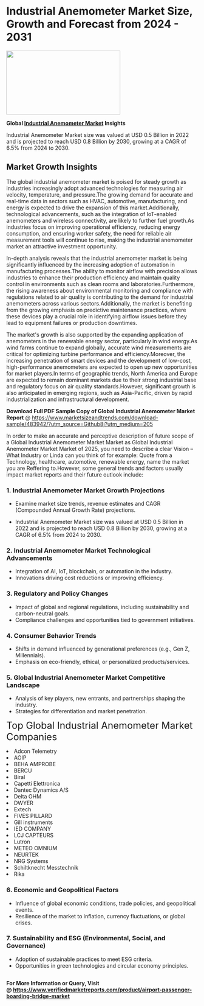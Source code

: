 <H1>Industrial Anemometer Market Size, Growth and Forecast from 2024 - 2031</H1><img class="aligncenter size-medium wp-image-584254" src="https://thirdeyenews.in/wp-content/uploads/2024/09/Global-Market-Research-300x168.jpeg" alt="" width="300" height="168" /><p><strong>Global&nbsp;<a href="https://www.marketsizeandtrends.com/download-sample/483942/?utm_source=Github8j?utm_medium=205">Industrial Anemometer Market</a> Insights</strong></p><p>Industrial Anemometer Market size was valued at USD 0.5 Billion in 2022 and is projected to reach USD 0.8 Billion by 2030, growing at a CAGR of 6.5% from 2024 to 2030.</p><p><h2>Market Growth Insights</h2> <p>The global industrial anemometer market is poised for steady growth as industries increasingly adopt advanced technologies for measuring air velocity, temperature, and pressure.The growing demand for accurate and real-time data in sectors such as HVAC, automotive, manufacturing, and energy is expected to drive the expansion of this market.Additionally, technological advancements, such as the integration of IoT-enabled anemometers and wireless connectivity, are likely to further fuel growth.As industries focus on improving operational efficiency, reducing energy consumption, and ensuring worker safety, the need for reliable air measurement tools will continue to rise, making the industrial anemometer market an attractive investment opportunity.</p> <p>In-depth analysis reveals that the industrial anemometer market is being significantly influenced by the increasing adoption of automation in manufacturing processes.The ability to monitor airflow with precision allows industries to enhance their production efficiency and maintain quality control in environments such as clean rooms and laboratories.Furthermore, the rising awareness about environmental monitoring and compliance with regulations related to air quality is contributing to the demand for industrial anemometers across various sectors.Additionally, the market is benefiting from the growing emphasis on predictive maintenance practices, where these devices play a crucial role in identifying airflow issues before they lead to equipment failures or production downtimes.</p> <p>The market's growth is also supported by the expanding application of anemometers in the renewable energy sector, particularly in wind energy.As wind farms continue to expand globally, accurate wind measurements are critical for optimizing turbine performance and efficiency.Moreover, the increasing penetration of smart devices and the development of low-cost, high-performance anemometers are expected to open up new opportunities for market players.In terms of geographic trends, North America and Europe are expected to remain dominant markets due to their strong industrial base and regulatory focus on air quality standards.However, significant growth is also anticipated in emerging regions, such as Asia-Pacific, driven by rapid industrialization and infrastructural development.<p><span class=""><strong>Download Full PDF Sample Copy of Global Industrial Anemometer Market Report</strong> @ <a href="https://www.marketsizeandtrends.com/download-sample/483942/?utm_source=Github8j?utm_medium=205" target="_blank">https://www.marketsizeandtrends.com/download-sample/483942/?utm_source=Github8j?utm_medium=205</a></span></p><p>In order to make an accurate and perceptive description of future scope of a Global&nbsp;Industrial Anemometer Market Market as Global&nbsp;Industrial Anemometer Market Market of 2025, you need to describe a clear Vision &ndash; What Industry or Linda can you think of for example: Quote from a Technology, healthcare, automotive, renewable energy, name the market you are Reffering to.However, some general trends and factors usually impact market reports and their future outlook include:</p><h3>1.&nbsp;<strong>Industrial Anemometer Market Growth Projections</strong></h3><ul><li>Examine market size trends, revenue estimates and CAGR (Compounded Annual Growth Rate) projections.</li><li><p>Industrial Anemometer Market size was valued at USD 0.5 Billion in 2022 and is projected to reach USD 0.8 Billion by 2030, growing at a CAGR of 6.5% from 2024 to 2030.</p></li></ul><h3>2.&nbsp;<strong>Industrial Anemometer Market Technological Advancements</strong></h3><ul><li>Integration of AI, IoT, blockchain, or automation in the industry.</li><li>Innovations driving cost reductions or improving efficiency.</li></ul><h3>3.&nbsp;<strong>Regulatory and Policy Changes</strong></h3><ul><li>Impact of global and regional regulations, including sustainability and carbon-neutral goals.</li><li>Compliance challenges and opportunities tied to government initiatives.</li></ul><h3>4.&nbsp;<strong>Consumer Behavior Trends</strong></h3><ul><li>Shifts in demand influenced by generational preferences (e.g., Gen Z, Millennials).</li><li>Emphasis on eco-friendly, ethical, or personalized products/services.</li></ul><h3>5.&nbsp;<strong>Global Industrial Anemometer Market Competitive Landscape</strong></h3><ul><li>Analysis of key players, new entrants, and partnerships shaping the industry.</li><li>Strategies for differentiation and market penetration.</li></ul><p data-pm-slice="1 1 []"><span style="color: inherit; font-family: inherit; font-size: 25px;">Top Global Industrial Anemometer Market Companies</span></p><div class="" data-test-id=""><p><li>Adcon Telemetry</li><li> AOIP</li><li> BEHA AMPROBE</li><li> BERCU</li><li> Biral</li><li> Capetti Elettronica</li><li> Dantec Dynamics A/S</li><li> Delta OHM</li><li> DWYER</li><li> Extech</li><li> FIVES PILLARD</li><li> Gill instruments</li><li> IED COMPANY</li><li> LCJ CAPTEURS</li><li> Lutron</li><li> METEO OMNIUM</li><li> NEURTEK</li><li> NRG Systems</li><li> Schiltknecht Messtechnik</li><li> Rika</li></p></div><h3>6.&nbsp;<strong>Economic and Geopolitical Factors</strong></h3><ul><li>Influence of global economic conditions, trade policies, and geopolitical events.</li><li>Resilience of the market to inflation, currency fluctuations, or global crises.</li></ul><h3>7.&nbsp;<strong>Sustainability and ESG (Environmental, Social, and Governance)</strong></h3><ul><li>Adoption of sustainable practices to meet ESG criteria.</li><li>Opportunities in green technologies and circular economy principles.</li></ul><h2><strong style="font-size: 14px;">For More Information or Query, Visit @&nbsp;</strong><a style="background-color: #ffffff; font-size: 14px;" href="https://www.marketsizeandtrends.com/report/industrial-anemometer-market/" target="_blank">https://www.verifiedmarketreports.com/product/airport-passenger-boarding-bridge-market</a></h2>